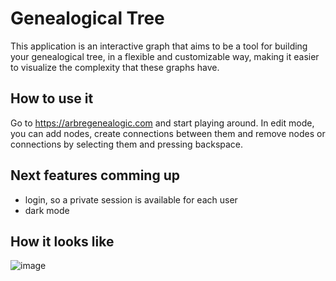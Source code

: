 # Genealogical Tree

This application is an interactive graph that aims to be a tool for building your genealogical tree, in a flexible and 
customizable way, making it easier to visualize the complexity that these graphs have. 

## How to use it
Go to <a href="https://arbregenealogic.com/" target="_blank">https://arbregenealogic.com</a> and start playing around.
In edit mode, you can add nodes, create connections between them and remove nodes or connections by selecting them and pressing backspace. 

## Next features comming up
- login, so a private session is available for each user
- dark mode

## How it looks like
![image](https://user-images.githubusercontent.com/20186536/197355473-7be5c858-fc57-4d30-b90e-313825a5b3f5.png)
